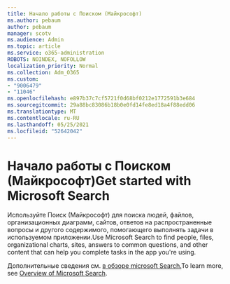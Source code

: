 ```yaml
---
title: Начало работы с Поиском (Майкрософт)
ms.author: pebaum
author: pebaum
manager: scotv
ms.audience: Admin
ms.topic: article
ms.service: o365-administration
ROBOTS: NOINDEX, NOFOLLOW
localization_priority: Normal
ms.collection: Adm_O365
ms.custom:
- "9006479"
- "11046"
ms.openlocfilehash: e897b37c7cf5721f0d68bf0212e1772591b3e684
ms.sourcegitcommit: 29a88bc83086b18b0e0fd14fe8ed18a4f88edd06
ms.translationtype: MT
ms.contentlocale: ru-RU
ms.lasthandoff: 05/25/2021
ms.locfileid: "52642042"
---
```

# <a name="get-started-with-microsoft-search"></a><span data-ttu-id="048bc-102">Начало работы с Поиском (Майкрософт)</span><span class="sxs-lookup"><span data-stu-id="048bc-102">Get started with Microsoft Search</span></span>

<span data-ttu-id="048bc-103">Используйте Поиск (Майкрософт) для поиска людей, файлов, организационных диаграмм, сайтов, ответов на распространенные вопросы и другого содержимого, помогающего выполнять задачи в используемом приложении.</span><span class="sxs-lookup"><span data-stu-id="048bc-103">Use Microsoft Search to find people, files, organizational charts, sites, answers to common questions, and other content that can help you complete tasks in the app you're using.</span></span>

<span data-ttu-id="048bc-104">Дополнительные сведения см. [в обзоре microsoft Search.](https://go.microsoft.com/fwlink/?linkid=2157644)</span><span class="sxs-lookup"><span data-stu-id="048bc-104">To learn more, see [Overview of Microsoft Search](https://go.microsoft.com/fwlink/?linkid=2157644).</span></span>
